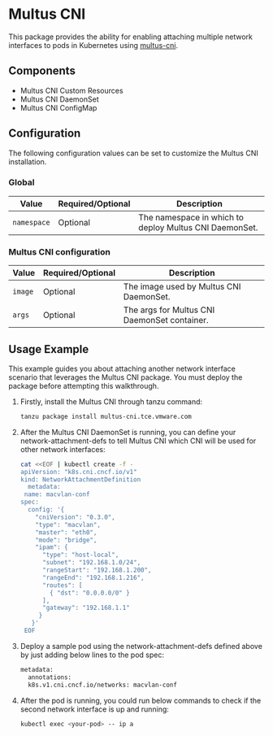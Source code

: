 # Multus CNI

This package provides the ability for enabling attaching multiple network interfaces to pods in Kubernetes using [multus-cni](https://github.com/k8snetworkplumbingwg/multus-cni).

## Components

* Multus CNI Custom Resources
* Multus CNI DaemonSet
* Multus CNI ConfigMap

## Configuration

The following configuration values can be set to customize the Multus CNI installation.

### Global

| Value | Required/Optional | Description |
|-------|-------------------|-------------|
| `namespace` | Optional | The namespace in which to deploy Multus CNI DaemonSet. |

### Multus CNI configuration

| Value | Required/Optional | Description |
|-------|-------------------|-------------|
| `image` | Optional | The image used by Multus CNI DaemonSet. |
| `args` | Optional | The args for Multus CNI DaemonSet container. |

## Usage Example

This example guides you about attaching another network interface scenario that leverages the Multus CNI package. You must deploy the package before attempting this walkthrough.

1. Firstly, install the Multus CNI through tanzu command:

    ```bash
    tanzu package install multus-cni.tce.vmware.com
    ```

2. After the Multus CNI DaemonSet is running, you can define your network-attachment-defs to tell Multus CNI which CNI will be used for other network interfaces:

   ```bash
   cat <<EOF | kubectl create -f -
   apiVersion: "k8s.cni.cncf.io/v1"
   kind: NetworkAttachmentDefinition
     metadata:
    name: macvlan-conf
   spec:
     config: '{
       "cniVersion": "0.3.0",
       "type": "macvlan",
       "master": "eth0",
       "mode": "bridge",
       "ipam": {
         "type": "host-local",
         "subnet": "192.168.1.0/24",
         "rangeStart": "192.168.1.200",
         "rangeEnd": "192.168.1.216",
         "routes": [
           { "dst": "0.0.0.0/0" }
         ],
         "gateway": "192.168.1.1"
        }
      }'
    EOF
    ```

3. Deploy a sample pod using the network-attachment-defs defined above by just adding below lines to the pod spec:

    ```bash
    metadata:
      annotations:
      k8s.v1.cni.cncf.io/networks: macvlan-conf
    ```

4. After the pod is running, you could run below commands to check if the second network interface is up and running:

    ```bash
    kubectl exec <your-pod> -- ip a
    ```
